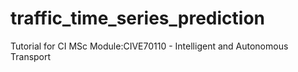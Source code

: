 # traffic_time_series_prediction
Tutorial for CI MSc Module:CIVE70110 - Intelligent and Autonomous Transport
